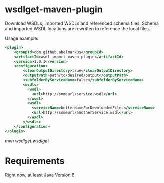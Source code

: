 # wsdlget-maven-plugin

Download WSDLs, imported WSDLs and referenced schema files. Schema and imported WSDL locations are rewritten to reference the local files.

Usage example:

```xml
<plugin>
    <groupId>com.github.abelmarkus</groupId>
    <artifactId>wsdl-import-maven-plugin</artifactId>
    <version>1.0.1</version>
    <configuration>
        <clearOutputDirectory>true</clearOutputDirectory>
        <outputPath>path/to/desired/output</outputPath>
        <subfolderByServiceName>false</subfolderByServiceName>
        <wsdls>
          <wsdl>
            <url>http://someurl/service.wsdl</url>
          </wsdl>
          <wsdl>
            <serviceName>betterNameForDownloadedFiles</serviceName>
            <url>http://someurl/anotherService.wsdl</url>
          </wsdl>
        </wsdls>
    </configuration>
</plugin>
```

*mvn wsdlget:wsdlget*

# Requirements

Right now, at least Java Version 8
